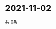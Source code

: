 # 2021-11-02
  共 0条

  <!-- BEGIN -->
  <!-- 最后更新时间Tue Nov 02 2021 08:06:05 GMT+0000 (Coordinated Universal Time) -->
  
  <!-- END -->
  
  